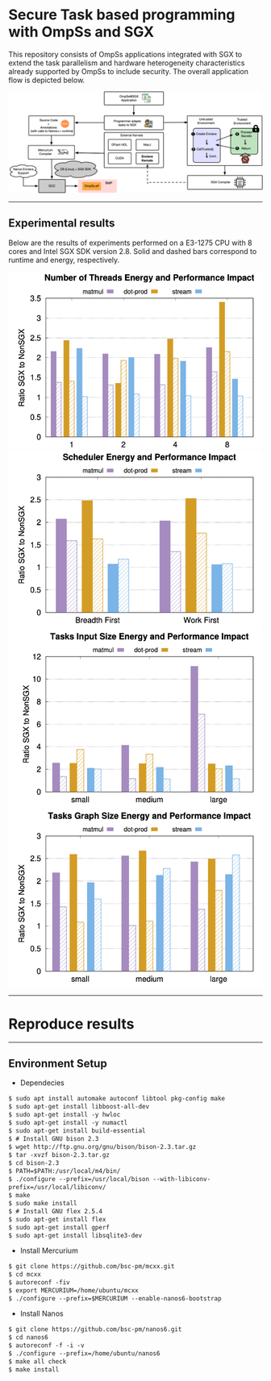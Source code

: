 # Secure Task based programming with OmpSs and SGX

This repository consists of OmpSs applications integrated with SGX to extend the task parallelism and hardware heterogeneity characteristics already supported by OmpSs to include security. The overall application flow is depicted below.

![alt text](https://raw.githubusercontent.com/isabellyrocha/ompss-sgx-apps/master/figures/ompss_sgx_app.png)

------------------------------------
Experimental results
------------------------------------

Below are the results of experiments performed on a E3-1275 CPU with 8 cores and Intel SGX SDK version 2.8. Solid and dashed bars correspond to runtime and energy, respectively.

![alt text](https://raw.githubusercontent.com/isabellyrocha/ompss-sgx-apps/master/figures/threads.png)
![alt text](https://raw.githubusercontent.com/isabellyrocha/ompss-sgx-apps/master/figures/schedule.png)
![alt text](https://raw.githubusercontent.com/isabellyrocha/ompss-sgx-apps/master/figures/input.png)
![alt text](https://raw.githubusercontent.com/isabellyrocha/ompss-sgx-apps/master/figures/graph.png)

------------------------------------
# Reproduce results
------------------------------------

## Environment Setup

- Dependecies
```
$ sudo apt install automake autoconf libtool pkg-config make
$ sudo apt-get install libboost-all-dev
$ sudo apt-get install -y hwloc
$ sudo apt-get install -y numactl
$ sudo apt-get install build-essential
$ # Install GNU bison 2.3
$ wget http://ftp.gnu.org/gnu/bison/bison-2.3.tar.gz
$ tar -xvzf bison-2.3.tar.gz
$ cd bison-2.3
$ PATH=$PATH:/usr/local/m4/bin/
$ ./configure --prefix=/usr/local/bison --with-libiconv-prefix=/usr/local/libiconv/
$ make
$ sudo make install
$ # Install GNU flex 2.5.4
$ sudo apt-get install flex
$ sudo apt-get install gperf
$ sudo apt-get install libsqlite3-dev
```

- Install Mercurium 
```
$ git clone https://github.com/bsc-pm/mcxx.git
$ cd mcxx
$ autoreconf -fiv
$ export MERCURIUM=/home/ubuntu/mcxx
$ ./configure --prefix=$MERCURIUM --enable-nanos6-bootstrap
```

- Install Nanos
```
$ git clone https://github.com/bsc-pm/nanos6.git
$ cd nanos6
$ autoreconf -f -i -v
$ ./configure --prefix=/home/ubuntu/nanos6
$ make all check
$ make install
```
